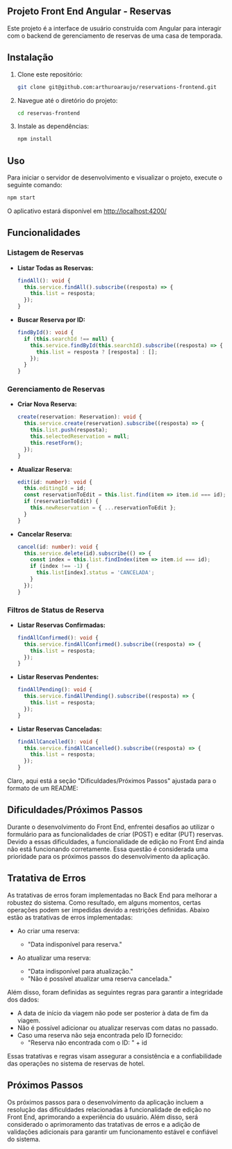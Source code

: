 ## Projeto Front End Angular - Reservas

Este projeto é a interface de usuário construída com Angular para interagir com o backend de gerenciamento de reservas de uma casa de temporada.

## Instalação

1. Clone este repositório:

   ```bash
   git clone git@github.com:arthuroaraujo/reservations-frontend.git
   ```

2. Navegue até o diretório do projeto:

   ```bash
   cd reservas-frontend
   ```

3. Instale as dependências:

   ```bash
   npm install
   ```

## Uso

Para iniciar o servidor de desenvolvimento e visualizar o projeto, execute o seguinte comando:

```bash
npm start
```

O aplicativo estará disponível em [http://localhost:4200/](http://localhost:4200/)

## Funcionalidades

### Listagem de Reservas

- **Listar Todas as Reservas:**

  ```typescript
  findAll(): void {
    this.service.findAll().subscribe((resposta) => {
      this.list = resposta;
    });
  }
  ```

- **Buscar Reserva por ID:**

  ```typescript
  findById(): void {
    if (this.searchId !== null) {
      this.service.findById(this.searchId).subscribe((resposta) => {
        this.list = resposta ? [resposta] : [];
      });
    }
  }
  ```

### Gerenciamento de Reservas

- **Criar Nova Reserva:**

  ```typescript
  create(reservation: Reservation): void {
    this.service.create(reservation).subscribe((resposta) => {
      this.list.push(resposta);
      this.selectedReservation = null;
      this.resetForm();
    });
  }
  ```

- **Atualizar Reserva:**

  ```typescript
  edit(id: number): void {
    this.editingId = id;
    const reservationToEdit = this.list.find(item => item.id === id);
    if (reservationToEdit) {
      this.newReservation = { ...reservationToEdit };
    }
  }
  ```

- **Cancelar Reserva:**

  ```typescript
  cancel(id: number): void {
    this.service.delete(id).subscribe(() => {
      const index = this.list.findIndex(item => item.id === id);
      if (index !== -1) {
        this.list[index].status = 'CANCELADA';
      }
    });
  }
  ```

### Filtros de Status de Reserva

- **Listar Reservas Confirmadas:**

  ```typescript
  findAllConfirmed(): void {
    this.service.findAllConfirmed().subscribe((resposta) => {
      this.list = resposta;
    });
  }
  ```

- **Listar Reservas Pendentes:**

  ```typescript
  findAllPending(): void {
    this.service.findAllPending().subscribe((resposta) => {
      this.list = resposta;
    });
  }
  ```

- **Listar Reservas Canceladas:**

  ```typescript
  findAllCancelled(): void {
    this.service.findAllCancelled().subscribe((resposta) => {
      this.list = resposta;
    });
  }
  ```

Claro, aqui está a seção "Dificuldades/Próximos Passos" ajustada para o formato de um README:

## Dificuldades/Próximos Passos

Durante o desenvolvimento do Front End, enfrentei desafios ao utilizar o formulário para as funcionalidades de criar (POST) e editar (PUT) reservas. Devido a essas dificuldades, a funcionalidade de edição no Front End ainda não está funcionando corretamente. Essa questão é considerada uma prioridade para os próximos passos do desenvolvimento da aplicação.

## Tratativa de Erros

As tratativas de erros foram implementadas no Back End para melhorar a robustez do sistema. Como resultado, em alguns momentos, certas operações podem ser impedidas devido a restrições definidas. Abaixo estão as tratativas de erros implementadas:

- Ao criar uma reserva:
  - "Data indisponível para reserva."

- Ao atualizar uma reserva:
  - "Data indisponível para atualização."
  - "Não é possível atualizar uma reserva cancelada."

Além disso, foram definidas as seguintes regras para garantir a integridade dos dados:
- A data de início da viagem não pode ser posterior à data de fim da viagem.
- Não é possível adicionar ou atualizar reservas com datas no passado.
- Caso uma reserva não seja encontrada pelo ID fornecido:
  - "Reserva não encontrada com o ID: " + id

Essas tratativas e regras visam assegurar a consistência e a confiabilidade das operações no sistema de reservas de hotel.

## Próximos Passos

Os próximos passos para o desenvolvimento da aplicação incluem a resolução das dificuldades relacionadas à funcionalidade de edição no Front End, aprimorando a experiência do usuário. Além disso, será considerado o aprimoramento das tratativas de erros e a adição de validações adicionais para garantir um funcionamento estável e confiável do sistema.
